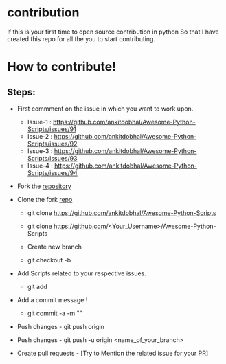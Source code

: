 # contribution
 If this is your first time to open source contribution in python So that I have created this repo for all the you to start contributing.

# How to contribute!

## Steps:
  -  First commment on the issue in which you want to work upon.
     - Issue-1 : https://github.com/ankitdobhal/Awesome-Python-Scripts/issues/91
     - Issue-2 : https://github.com/ankitdobhal/Awesome-Python-Scripts/issues/92
     - Issue-3 : https://github.com/ankitdobhal/Awesome-Python-Scripts/issues/93
     - Issue-4 : https://github.com/ankitdobhal/Awesome-Python-Scripts/issues/94
  
  -  Fork the [repository](https://github.com/ankitdobhal/Awesome-Python-Scripts)
  
  -  Clone the fork [repo](https://github.com/ankitdobhal/Awesome-Python-Scripts)
     - git clone https://github.com/ankitdobhal/Awesome-Python-Scripts

     - git clone https://github.com/<Your_Username>/Awesome-Python-Scripts
      -  Create new branch 
     - git checkout -b <Your-Branch-Name>
  
  -  Add Scripts related to your respective issues.
     - git add <your-contribution>
 
  -  Add a commit message !
     - git commit -a -m "<Added your message>"
  -  Push changes
    - git push origin

  
  -  Push changes
    - git push -u origin <name_of_your_branch>
 
  -  Create pull requests
    - [Try to Mention the related issue for your PR]
